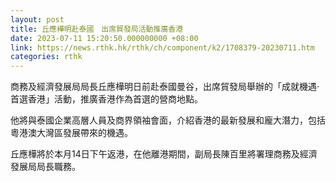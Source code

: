 ```yaml
---
layout: post
title: 丘應樺明赴泰國　出席貿發局活動推廣香港
date: 2023-07-11 15:20:50.000000000 +08:00
link: https://news.rthk.hk/rthk/ch/component/k2/1708379-20230711.htm
categories: rthk
---
```


商務及經濟發展局局長丘應樺明日前赴泰國曼谷，出席貿發局舉辦的「成就機遇‧首選香港」活動，推廣香港作為首選的營商地點。

他將與泰國企業高層人員及商界領袖會面，介紹香港的最新發展和龐大潛力，包括粵港澳大灣區發展帶來的機遇。
 
丘應樺將於本月14日下午返港，在他離港期間，副局長陳百里將署理商務及經濟發展局局長職務。

